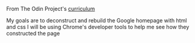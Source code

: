 From The Odin Project's [curriculum](http://www.theodinproject.com/courses/web-development-101/lessons/html-css)

My goals are to deconstruct and rebuild the Google homepage with html and css
  I will be using Chrome's developer tools to help me see how they constructed the page

  
